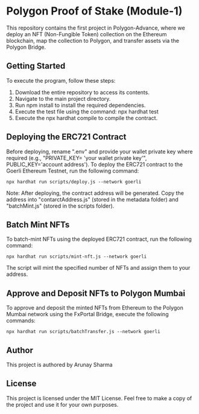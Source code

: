 # Polygon Proof of Stake (Module-1)
This repository contains the first project in Polygon-Advance, where we deploy an NFT (Non-Fungible Token) collection on the Ethereum blockchain, map the collection to Polygon, and transfer assets via the Polygon Bridge.

## Getting Started
To execute the program, follow these steps:

1. Download the entire repository to access its contents.
2. Navigate to the main project directory.
3. Run npm install to install the required dependencies.
4. Execute the test file using the command: npx hardhat test
5. Execute the npx hardhat compile to compile the contract.
## Deploying the ERC721 Contract
Before deploying, rename   ".env" and provide your wallet private key where required (e.g., "PRIVATE_KEY= 'your wallet private key'", PUBLIC_KEY='account address'). To deploy the ERC721 contract to the Goerli Ethereum Testnet, run the following command:

```
npx hardhat run scripts/deploy.js --network goerli
```
Note: After deploying, the contract address will be generated. Copy the address into "contarctAddress.js" (stored in the metadata folder) and "batchMint.js" (stored in the scripts folder).

## Batch Mint NFTs
To batch-mint NFTs using the deployed ERC721 contract, run the following command:

```
npx hardhat run scripts/mint-nft.js --network goerli
```
The script will mint the specified number of NFTs and assign them to your address.

## Approve and Deposit NFTs to Polygon Mumbai
To approve and deposit the minted NFTs from Ethereum to the Polygon Mumbai network using the FxPortal Bridge, execute the following commands:

```
npx hardhat run scripts/batchTransfer.js --network goerli
```
## Author
This project is authored by Arunay Sharma

## License
This project is licensed under the MIT License. Feel free to make a copy of the project and use it for your own purposes.




